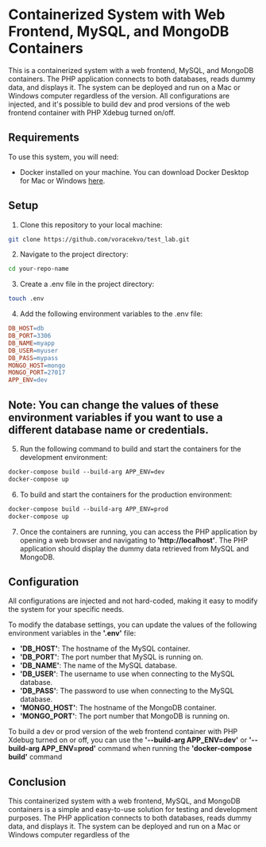 # Containerized System with Web Frontend, MySQL, and MongoDB Containers

This is a containerized system with a web frontend, MySQL, and MongoDB containers. The PHP application connects to both databases, reads dummy data, and displays it. The system can be deployed and run on a Mac or Windows computer regardless of the version. All configurations are injected, and it's possible to build dev and prod versions of the web frontend container with PHP Xdebug turned on/off.

## Requirements

To use this system, you will need:

- Docker installed on your machine. You can download Docker Desktop for Mac or Windows [here](https://www.docker.com/products/docker-desktop).

## Setup

1. Clone this repository to your local machine:

```bash
git clone https://github.com/voracekvo/test_lab.git
```

2. Navigate to the project directory:

```bash
cd your-repo-name
```

3. Create a .env file in the project directory:

```bash
touch .env
```

4. Add the following environment variables to the .env file:


```makefile
DB_HOST=db
DB_PORT=3306
DB_NAME=myapp
DB_USER=myuser
DB_PASS=mypass
MONGO_HOST=mongo
MONGO_PORT=27017
APP_ENV=dev
```

## Note: You can change the values of these environment variables if you want to use a different database name or credentials.


5. Run the following command to build and start the containers for the development environment:


```css
docker-compose build --build-arg APP_ENV=dev
docker-compose up
```

6. To build and start the containers for the production environment:


```css
docker-compose build --build-arg APP_ENV=prod
docker-compose up
```
7. Once the containers are running, you can access the PHP application by opening a web browser and navigating to **'http://localhost'**. The PHP application should display the dummy data retrieved from MySQL and MongoDB.


## Configuration
All configurations are injected and not hard-coded, making it easy to modify the system for your specific needs.

To modify the database settings, you can update the values of the following environment variables in the **'.env'** file:

* **'DB_HOST'**: The hostname of the MySQL container.
* **'DB_PORT'**: The port number that MySQL is running on.
* **'DB_NAME'**: The name of the MySQL database.
* **'DB_USER'**: The username to use when connecting to the MySQL database.
* **'DB_PASS'**: The password to use when connecting to the MySQL database.
* **'MONGO_HOST'**: The hostname of the MongoDB container.
* **'MONGO_PORT'**: The port number that MongoDB is running on.

To build a dev or prod version of the web frontend container with PHP Xdebug turned on or off, you can use the **'--build-arg APP_ENV=dev'** or **'--build-arg APP_ENV=prod'** command when running the **'docker-compose build'** command

## Conclusion

This containerized system with a web frontend, MySQL, and MongoDB containers is a simple and easy-to-use solution for testing and development purposes. The PHP application connects to both databases, reads dummy data, and displays it. The system can be deployed and run on a Mac or Windows computer regardless of the
